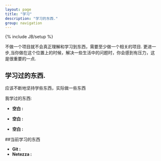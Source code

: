 ```yaml
---
layout: page
title: "学习"
description: "学习的东西."
group: navigation
---
```

{% include JB/setup %}

不做一个项目就不会真正理解和学习到东西，需要至少做一个相关的项目. 更进一步,当你做在这个位置上的时候，解决一些生活中的问题时，你会感到有压力，这是很重要的一点.

## 学习过的东西.

应该不断地坚持学些东西，实际做一些东西

我学过的东西:

- **空白 :** 

- **空白 :** 

- **空白 :** 

##当前学习的东西

- **Git :** 
- **Netezza :** 
